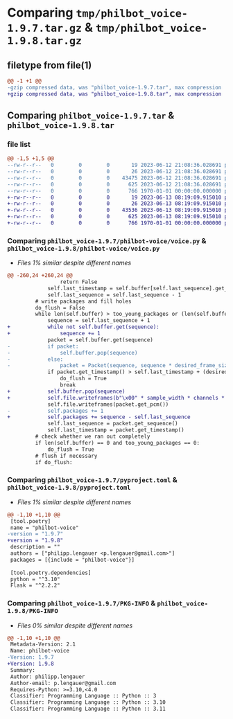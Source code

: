 # Comparing `tmp/philbot_voice-1.9.7.tar.gz` & `tmp/philbot_voice-1.9.8.tar.gz`

## filetype from file(1)

```diff
@@ -1 +1 @@
-gzip compressed data, was "philbot_voice-1.9.7.tar", max compression
+gzip compressed data, was "philbot_voice-1.9.8.tar", max compression
```

## Comparing `philbot_voice-1.9.7.tar` & `philbot_voice-1.9.8.tar`

### file list

```diff
@@ -1,5 +1,5 @@
--rw-r--r--   0        0        0       19 2023-06-12 21:08:36.028691 philbot_voice-1.9.7/philbot-voice/__init__.py
--rw-r--r--   0        0        0       26 2023-06-12 21:08:36.028691 philbot_voice-1.9.7/philbot-voice/__main__.py
--rw-r--r--   0        0        0    43475 2023-06-12 21:08:36.028691 philbot_voice-1.9.7/philbot-voice/voice.py
--rw-r--r--   0        0        0      625 2023-06-12 21:08:36.028691 philbot_voice-1.9.7/pyproject.toml
--rw-r--r--   0        0        0      766 1970-01-01 00:00:00.000000 philbot_voice-1.9.7/PKG-INFO
+-rw-r--r--   0        0        0       19 2023-06-13 08:19:09.915010 philbot_voice-1.9.8/philbot-voice/__init__.py
+-rw-r--r--   0        0        0       26 2023-06-13 08:19:09.915010 philbot_voice-1.9.8/philbot-voice/__main__.py
+-rw-r--r--   0        0        0    43536 2023-06-13 08:19:09.915010 philbot_voice-1.9.8/philbot-voice/voice.py
+-rw-r--r--   0        0        0      625 2023-06-13 08:19:09.915010 philbot_voice-1.9.8/pyproject.toml
+-rw-r--r--   0        0        0      766 1970-01-01 00:00:00.000000 philbot_voice-1.9.8/PKG-INFO
```

### Comparing `philbot_voice-1.9.7/philbot-voice/voice.py` & `philbot_voice-1.9.8/philbot-voice/voice.py`

 * *Files 1% similar despite different names*

```diff
@@ -260,24 +260,24 @@
                 return False
             self.last_timestamp = self.buffer[self.last_sequence].get_timestamp() - desired_frame_size
             self.last_sequence = self.last_sequence - 1
         # write packages and fill holes
         do_flush = False
         while len(self.buffer) > too_young_packages or (len(self.buffer) > 0 and self.buffer.get(self.last_sequence + 1)):
             sequence = self.last_sequence + 1
+            while not self.buffer.get(sequence):
+                sequence += 1
             packet = self.buffer.get(sequence)
-            if packet:
-                self.buffer.pop(sequence)
-            else:
-                packet = Packet(sequence, sequence * desired_frame_size, b"\x00" * desired_frame_size * sample_width * channels)
             if packet.get_timestamp() > self.last_timestamp + (desired_frame_size * min_pause_duration // frame_duration):
                 do_flush = True
                 break
+            self.buffer.pop(sequence)
+            self.file.writeframes(b"\x00" * sample_width * channels * desired_frame_size * (sequence - self.last_sequence - 1))
             self.file.writeframes(packet.get_pcm())
-            self.packages += 1
+            self.packages += sequence - self.last_sequence
             self.last_sequence = packet.get_sequence()
             self.last_timestamp = packet.get_timestamp()
         # check whether we ran out completely
         if len(self.buffer) == 0 and too_young_packages == 0:
             do_flush = True
         # flush if necessary
         if do_flush:
```

### Comparing `philbot_voice-1.9.7/pyproject.toml` & `philbot_voice-1.9.8/pyproject.toml`

 * *Files 1% similar despite different names*

```diff
@@ -1,10 +1,10 @@
 [tool.poetry]
 name = "philbot-voice"
-version = "1.9.7"
+version = "1.9.8"
 description = ""
 authors = ["philipp.lengauer <p.lengauer@gmail.com>"]
 packages = [{include = "philbot-voice"}]
 
 [tool.poetry.dependencies]
 python = "^3.10"
 Flask = "^2.2.2"
```

### Comparing `philbot_voice-1.9.7/PKG-INFO` & `philbot_voice-1.9.8/PKG-INFO`

 * *Files 0% similar despite different names*

```diff
@@ -1,10 +1,10 @@
 Metadata-Version: 2.1
 Name: philbot-voice
-Version: 1.9.7
+Version: 1.9.8
 Summary: 
 Author: philipp.lengauer
 Author-email: p.lengauer@gmail.com
 Requires-Python: >=3.10,<4.0
 Classifier: Programming Language :: Python :: 3
 Classifier: Programming Language :: Python :: 3.10
 Classifier: Programming Language :: Python :: 3.11
```

